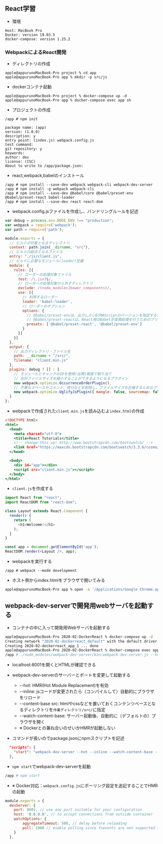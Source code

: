 ## React学習

- 環境

```
Host: MacBook Pro
Docker: version 19.03.5
docker-compose: version 1.25.2
```

### WebpackによるReact開発

- ディレクトリの作成
```zsh:                                          
apple@appurunoMacBook-Pro project % cd app 
apple@appurunoMacBook-Pro app % mkdir -p src/js
```

- dockerコンテナ起動
```zsh:
apple@appurunoMacBook-Pro project % docker-compose up -d
apple@appurunoMacBook-Pro app % docker-compose exec app sh 
```

- プロジェクトの作成
```zsh:
/app # npm init

package name: (app) 
version: (1.0.0) 
description: y
entry point: (index.js) webpack.config.js
test command: 
git repository: y
keywords: 
author: dev
license: (ISC) 
About to write to /app/package.json:
```

- react,webpack,babelのインストール
```zsh:
/app # npm install --save-dev webpack webpack-cli webpack-dev-server
/app # npm install -g webpack webpack-cli
/app # npm install --save-dev @babel/core @babel/preset-env @babel/preset-react babel-loader
/app # npm install --save-dev react react-dom
```

- webpack.config.jsファイルを作成し、バンドリングルールを記述
```javascript:app/webpack.config.js
var debug = process.env.NODE_ENV !== "production";
var webpack = require('webpack');
var path = require('path');

module.exports = {
  // ビルドの対象となるディレクトリ
  context: path.join(__dirname, "src"),
  // ビルドの起点となるファイル
  entry: "./js/client.js",
  // ビルドに必要なモジュール(loader)定義
  module: {
    rules: [{
      // ローダーの処理対象ファイル
      test: /\.jsx?$/,
      // ローダーの処理対象から外すディレクトリ
      exclude: /(node_modules|bower_components)/,
      use: [{
        // 利用するローダー
        loader: 'babel-loader',
        // ローダーのオプション
        options: {
          // @babel/preset-envは、出力したいECMAScriptのバージョンを指定するためのプリセット
          // @babel/preset-reactは、React用のBabelが変換処理を行うためのプリセット
          presets: ['@babel/preset-react', '@babel/preset-env']
        }
      }]
    }]
  },
  output: {
    // 出力ディレクトリ・ファイル名
    path: __dirname + "/src/",
    filename: "client.min.js"
  },
  plugins: debug ? [] : [
    // モジュールとチャンクのIDを使用(出現)頻度で割り当て
    // 合計ファイルサイズを縮小することができるようになるプラグイン
    new webpack.optimize.OccurrenceOrderPlugin(),
    // 不要なスペースやコメント、改行などを削除し、ファイルサイズを圧縮するためのプラグイン
    new webpack.optimize.UglifyJsPlugin({ mangle: false, sourcemap: false }),
  ]
};
```

- webpackで作成された`client.min.js`を読み込むよ`index.html`の作成
```html:app/src/index.html
<!DOCTYPE html>
<html>
  <head>
    <meta charset="utf-8">
    <title>React Tutorials</title>
    <!-- change this up! http://www.bootstrapcdn.com/bootswatch/ -->
    <link href="https://maxcdn.bootstrapcdn.com/bootswatch/3.3.6/cosmo/bootstrap.min.css" type="text/css" rel="stylesheet"/>
  </head>

  <body>
    <div id="app"></div>
    <script src="client.min.js"></script>
  </body>
</html>
```

- `client.js`を作成する
```javascript:app/src/js/client.js
import React from "react";
import ReactDOM from "react-dom";

class Layout extends React.Component {
  render() {
    return (
      <h1>Welcome!</h1>
    );
  }
}

const app = document.getElementById('app');
ReactDOM.render(<Layout />, app);
```

- webpackを実行する
```zsh:
/app # webpack --mode development
```

- ホスト側からindex.htmlをブラウザで開いてみる
```zsh
apple@appurunoMacBook-Pro app % open -a '/Applications/Google Chrome.app' file:///Users/apple/dev/sample/project/app/src/index.html
```

## webpack-dev-serverで開発用webサーバを起動する

- コンテナの中に入って開発用Webサーバを起動する
```zsh
apple@appurunoMacBook-Pro 2020-02-DockerReact % docker-compose up -d
Creating network "2020-02-dockerreact_default" with the default driver
Creating 2020-02-dockerreact_app_1 ... done
apple@appurunoMacBook-Pro 2020-02-DockerReact % docker-compose exec app sh
/app # ./node_modules/webpack-dev-server/bin/webpack-dev-server.js --hot --inline --watch-content-base --content-base src --host 0.0.0.0 --port 8001
```
- localhost:8001を開くとHTMLが確認できる
- webpack-dev-serverのサーバーとポートを変更して起動する
  - --hot: HMR(Hot Module Replacement)を有効
  - --inline: jsコードが変更されたら（コンパイルして）自動的にブラウザをリロード
  - --content-base src: htmlやcssなどを置いておくコンテンツベースとなるディレクトリを`作業ディレクトリ/src/`に指定
  - --watch-content-base: サーバー起動後、自動的に（デフォルトの）ブラウザを開く
  - ※ Dockerとの兼ね合いのせいかHMRが起動しない 

- コマンドが長いのでpackage.jsonにnpmスクリプトを記述
```json:app/package.json
  "scripts": {
    "start": "webpack-dev-server --hot --inline --watch-content-base --content-base src",
  },
```
- `npm start`でwebpack-dev-serverを起動
```zsh
/app # npm start
```

- ※ Docker対応：`webpack.config.js`にポーリング設定を追記することでHMRの起動
```javascript:webpack.config.js
module.exports = {
  devServer: {
    port: 8001, // use any port suitable for your configuration
    host: '0.0.0.0', // to accept connections from outside container
    watchOptions: {
        aggregateTimeout: 500, // delay before reloading
        poll: 1000 // enable polling since fsevents are not supported in docker
    }
  },
```